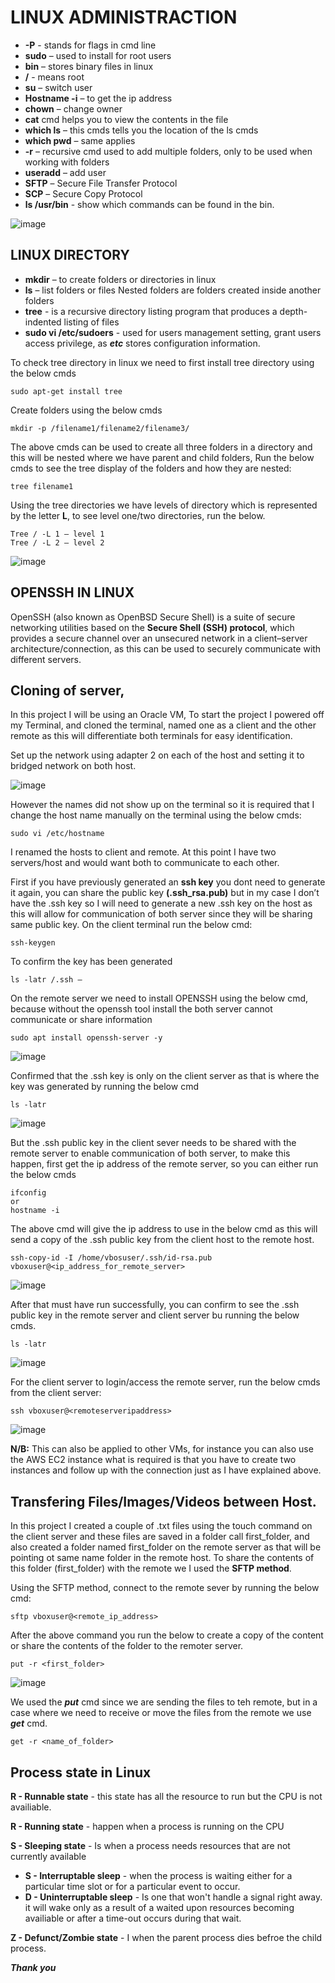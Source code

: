 # LINUX ADMINISTRACTION

* **-P** - stands for flags in cmd line 
* **sudo** – used to install for root users
* **bin** – stores binary files in linux 
* **/** - means root 
* **su** – switch user 
* **Hostname -i** – to get the ip address 
* **chown** – change owner
* **cat** cmd helps you to view the contents in the file
* **which ls** – this cmds tells you the location of the ls cmds
* **which pwd** – same applies
* **-r** – recursive cmd used to add multiple folders, only to be used when working with folders
* **useradd** – add user
* **SFTP** – Secure File Transfer Protocol
* **SCP** – Secure Copy Protocol
* **ls /usr/bin** - show which commands can be found in the bin.

![image](https://github.com/chibyke01/Linux_Administration/assets/103823637/69210df1-3b6e-4a5b-8860-7a80b5e5d3f3)

## LINUX DIRECTORY
* **mkdir** – to create folders or directories in linux 
* **ls** – list folders or files 
Nested folders are folders created inside another folders 
* **tree** - is a recursive directory listing program that produces a depth-indented listing of files
* **sudo vi /etc/sudoers** - used for users management setting, grant users access privilege, as **_etc_** stores configuration information.

To check tree directory in linux we need to first install tree directory using the below cmds

`sudo apt-get install tree`

Create folders using the below cmds

`mkdir -p /filename1/filename2/filename3/`

The above cmds can be used to create all three folders in a directory and this will be nested where we have parent and child folders, 
Run the below cmds to see the tree display of the folders and how they are nested:

`tree filename1`

Using the tree directories we have levels of directory which is represented by the letter **L**, to see level one/two directories, run the below.
```
Tree / -L 1 – level 1
Tree / -L 2 – level 2
```
![image](https://github.com/chibyke01/Linux_Administration/assets/103823637/f871ae6b-03e8-4ec6-843b-451c5f412192)

## OPENSSH IN LINUX
OpenSSH (also known as OpenBSD Secure Shell) is a suite of secure networking utilities based on the **Secure Shell (SSH) protocol**, which provides a secure channel over an unsecured network in a client–server architecture/connection, as this can be used to securely communicate with different servers.

## Cloning of server, 

In this project I will be using an Oracle VM, 
To start the project I powered off my Terminal, and cloned the terminal, named one as a client and the other remote as this will differentiate both terminals for easy identification.

Set up the network using adapter 2 on each of the host and setting it to bridged network on both host.

![image](https://github.com/chibyke01/Linux_Administration/assets/103823637/42c7fa49-b7f5-4942-9a63-74557d691478)

However the names did not show up on the terminal so it is required that I change the host name manually on the terminal using the below cmds:

`sudo vi /etc/hostname`

I renamed the hosts to client and remote.
At this point I have two servers/host and would want both to communicate to each other.

First if you have previously generated an **ssh key** you dont need to generate it again, you can share the public key **(.ssh_rsa.pub)** but in my case I don’t have the .ssh key so I will need to generate a new .ssh key on the host as this will allow for communication of both server since they will be sharing same public key.
On the client terminal run the below cmd:

`ssh-keygen`

To confirm the key has been generated 

`ls -latr /.ssh –`

On the remote server we need to install OPENSSH using the below cmd, because without the openssh tool install the both server cannot communicate or share information

`sudo apt install openssh-server -y`

![image](https://github.com/chibyke01/Linux_Administration/assets/103823637/015fdb72-9b15-4172-b740-6a481f631aee)

Confirmed that the .ssh key is only on the client server as that is where the key was generated by running the below cmd

`ls -latr`

![image](https://github.com/chibyke01/Linux_Administration/assets/103823637/17d730a2-22b5-4307-8c36-9b76cb1527ad)

But the .ssh public key in the client sever needs to be shared with the remote server to enable communication of both server, to make this happen, first get the ip address of the remote server, so you can either run the below cmds
```
ifconfig
or
hostname -i
```
The above cmd will give the ip address to use in the below cmd as this will send a copy of the .ssh public key from the client host to the remote host.

`ssh-copy-id -I /home/vbosuser/.ssh/id-rsa.pub vboxuser@<ip_address_for_remote_server>`

![image](https://github.com/chibyke01/Linux_Administration/assets/103823637/2ea77134-f6bc-4710-8cdd-da0ae87e35d6)

After that must have run successfully, you can confirm to see the .ssh public key in the remote server and client server bu running the below cmds.

`ls -latr`

![image](https://github.com/chibyke01/Linux_Administration/assets/103823637/49535e3a-cca2-4ded-a73b-1d7c847980cf)

For the client server to login/access the remote server, run the below cmds from the client server:

`ssh vboxuser@<remoteserveripaddress>`

![image](https://github.com/chibyke01/Linux_Administration/assets/103823637/65214620-e584-4cf6-9ec3-4ffcf7469718)

**N/B:** This can also be applied to other VMs, for instance you can also use the AWS EC2 instance what is required is that you have to create two instances and follow up with the connection just as I have explained above. 

## Transfering Files/Images/Videos between Host.
In this project I created a couple of .txt files using the touch command on the client server and these files are saved in a folder call first_folder, and also created a folder named first_folder on the remote server as that will be pointing ot same name folder in the remote host.
To share the contents of this folder (first_folder) with the remote we I used the **SFTP method**.

Using the SFTP method, connect to the remote sever by running the below cmd:

`sftp vboxuser@<remote_ip_address>`

After the above command you run the below to create a copy of the content or share the contents of the folder to the remoter server.

`put -r <first_folder>`

![image](https://github.com/chibyke01/Linux_Administration/assets/103823637/4c2aa115-393e-4708-a7cd-6a0139083d71)

We used the **_put_** cmd since we are sending the files to teh remote, but in a case where we need to receive or move the files from the remote we use **_get_** cmd.

`get -r <name_of_folder>`

## Process state in Linux
**R - Runnable state** - this state has all the resource to run but the CPU is not availiable.

**R - Running state** - happen when a process is running on the CPU

**S - Sleeping state** - Is when a process needs resources that are not currently available
* **S - Interruptable sleep** - when the process is waiting either for a particular time slot or for a particular event to occur.
* **D - Uninterruptable sleep** - Is one that won't handle a signal right away. it will wake only as a result of a waited upon resources becoming availiable or after a time-out occurs during that wait.

**Z - Defunct/Zombie state** - I when the parent process dies befroe the child process.


**_Thank you_**
